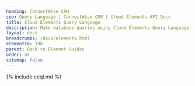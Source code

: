 ```yaml
---
heading: ConnectWise CRM
seo: Query Language | ConnectWise CRM | Cloud Elements API Docs
title: Cloud Elements Query Language
description: Make database queries using Cloud Elements Query Language.
layout: docs
breadcrumbs: /docs/elements.html
elementId: 198
parent: Back to Element Guides
order: 45
sitemap: false
---
```


{% include ceql.md %}
